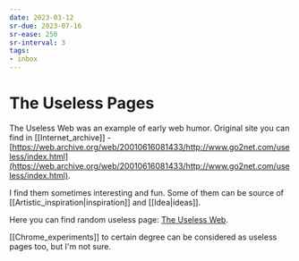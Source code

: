 ```yaml
---
date: 2023-03-12
sr-due: 2023-07-16
sr-ease: 250
sr-interval: 3
tags:
- inbox
---
```


# The Useless Pages

The Useless Web was an example of early web humor. Original site you can find in
[[Internet_archive]] -
[https://web.archive.org/web/20010616081433/http://www.go2net.com/useless/index.html](https://web.archive.org/web/20010616081433/http://www.go2net.com/useless/index.html).

I find them sometimes interesting and fun. Some of them can be source of
[[Artistic_inspiration|inspiration]] and
[[Idea|ideas]].

Here you can find random useless page:
[The Useless Web](https://theuselessweb.com/).

[[Chrome_experiments]] to certain degree can be considered as
useless pages too, but I'm not sure.

